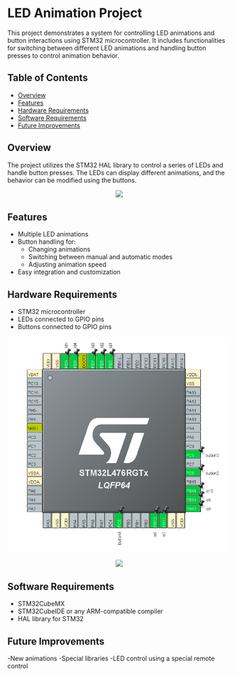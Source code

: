 # LED Animation Project

This project demonstrates a system for controlling LED animations and button interactions using STM32 microcontroller. It includes functionalities for switching between different LED animations and handling button presses to control animation behavior.

## Table of Contents

- [Overview](#overview)
- [Features](#features)
- [Hardware Requirements](#hardware-requirements)
- [Software Requirements](#software-requirements)
- [Future Improvements](#future-improvements)
  
## Overview

The project utilizes the STM32 HAL library to control a series of LEDs and handle button presses. The LEDs can display different animations, and the behavior can be modified using the buttons.

<p align="center">
  <img src="https://github.com/miq312/Ledy_Stm32/blob/main/img/zdj1.jpg">
</p>

## Features

- Multiple LED animations
- Button handling for:
  - Changing animations
  - Switching between manual and automatic modes
  - Adjusting animation speed
- Easy integration and customization

## Hardware Requirements

- STM32 microcontroller
- LEDs connected to GPIO pins
- Buttons connected to GPIO pins

<p align="center">
  <img src="https://github.com/miq312/Ledy_Stm32/blob/main/img/zdj3.png">
</p>
<p align="center">
  <img src="https://github.com/miq312/Ledy_Stm32/blob/main/img/zdj2.jpg">
</p>

## Software Requirements

- STM32CubeMX
- STM32CubeIDE or any ARM-compatible compiler
- HAL library for STM32

## Future Improvements

-New animations
-Special libraries
-LED control using a special remote control
